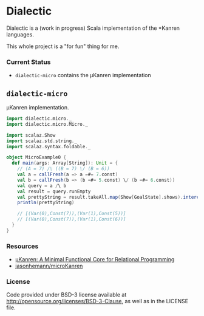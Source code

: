 # Dialectic
Dialectic is a (work in progress) Scala implementation of the *Kanren languages.

This whole project is a "for fun" thing for me.

### Current Status
* `dialectic-micro` contains the µKanren implementation

## `dialectic-micro`
µKanren implementation.

```scala
import dialectic.micro._
import dialectic.micro.Micro._

import scalaz.Show
import scalaz.std.string._
import scalaz.syntax.foldable._

object MicroExample0 {
  def main(args: Array[String]): Unit = {
    // (A = 7) /\ ((B = 7) \/ (B = 6))
    val a = callFresh(a => a =#= 7.const)
    val b = callFresh(b => (b =#= 5.const) \/ (b =#= 6.const))
    val query = a /\ b
    val result = query.runEmpty
    val prettyString = result.takeAll.map(Show[GoalState].shows).intercalate("\n")
    println(prettyString)

    // [(Var(0),Const(7)),(Var(1),Const(5))]
    // [(Var(0),Const(7)),(Var(1),Const(6))]
  }
}

```

### Resources
* [µKanren: A Minimal Functional Core for Relational Programming](http://webyrd.net/scheme-2013/papers/HemannMuKanren2013.pdf)
* [jasonhemann/microKanren](https://github.com/jasonhemann/microKanren)

### License
Code provided under BSD-3 license available at http://opensource.org/licenses/BSD-3-Clause, as well as in the LICENSE
file.
